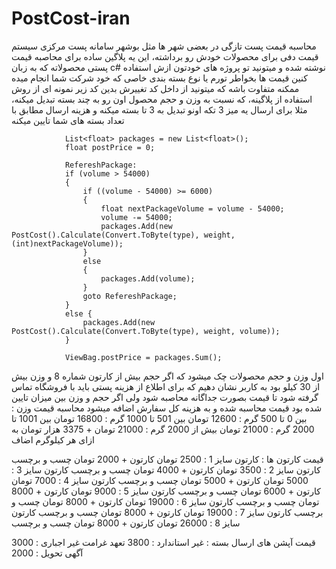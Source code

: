 # PostCost-iran
محاسبه قیمت پست
تازگی در بعضی شهر ها مثل بوشهر سامانه پست مرکزی سیستم قیمت دفی برای محصولات خودش رو برداشته، این یه پلاگین ساده برای محاصبه قیمت پستی محصولاته که به زبان c# نوشته شده و میتونید تو پروژه های خودتون ازش استفاده کنین
قیمت ها بخواطر تورم یا نوع بسته بندی خاصی که خود شرکت شما انجام میده ممکنه متفاوت باشه که میتونید از داخل کد تغییرش بدین
کد زیر نمونه ای از روش استفاده از پلاگینه، که نسبت به وزن و حجم محصول اون رو به چند بسته تبدیل میکنه، مثلا برای ارسال یه میز 3 تکه اونو تبدیل به 3 تا بسته میکنه و هزینه ارسال مطابق با تعداد بسته های شما تایین میکنه

```
            List<float> packages = new List<float>();
            float postPrice = 0;

            RefereshPackage:
            if (volume > 54000)
            {
                if ((volume - 54000) >= 6000)
                {
                    float nextPackageVolume = volume - 54000;
                    volume -= 54000;
                    packages.Add(new PostCost().Calculate(Convert.ToByte(type), weight, (int)nextPackageVolume));
                }
                else
                {
                    packages.Add(volume);
                }
                goto RefereshPackage;
            }
            else { 
                packages.Add(new PostCost().Calculate(Convert.ToByte(type), weight, volume));
            }

            ViewBag.postPrice = packages.Sum();
```

اول وزن و حجم محصولات چک میشود که اگر حجم بیش از کارتون شماره 8 و وزن بیش از 30 کیلو بود به کاربر نشان دهیم که برای اطلاع از هزینه پستی باید با فروشگاه تماس گرفته شود تا قیمت بصورت جداگانه محاصبه شود
ولی اگر حجم و وزن بین میزان تایین شده بود قیمت محاسبه شده و به هزینه کل سفارش اضافه میشود
محاسبه قیمت وزن :
بین 0 تا 500 گرم : 12600 تومان
بین 501 تا 1000 گرم : 16800 تومان
بین 1001 تا 2000 گرم : 21000 تومان
بیش از  2000 گرم : 21000 تومان + 3375 هزار تومان به ازای هر کیلوگرم اضاف

قیمت کارتون ها :
کارتون سایز 1 : 2500 تومان کارتون + 2000 تومان چسب و برچسب
کارتون سایز 2 : 3500 تومان کارتون + 4000 تومان چسب و برچسب
کارتون سایز 3 : 5000 تومان کارتون + 5000 تومان چسب و برچسب
کارتون سایز 4 : 7000 تومان کارتون + 6000 تومان چسب و برچسب
کارتون سایز 5 : 9000 تومان کارتون + 8000 تومان چسب و برچسب
کارتون سایز 6 : 19000 تومان کارتون + 8000 تومان چسب و برچسب
کارتون سایز 7 : 19000 تومان کارتون + 8000 تومان چسب و برچسب
کارتون سایز 8 : 26000 تومان کارتون + 8000 تومان چسب و برچسب

قیمت آپشن های ارسال بسته :
غیر استاندارد : 3800
تعهد غرامت غیر اجباری : 3000
آگهی تحویل : 2000
